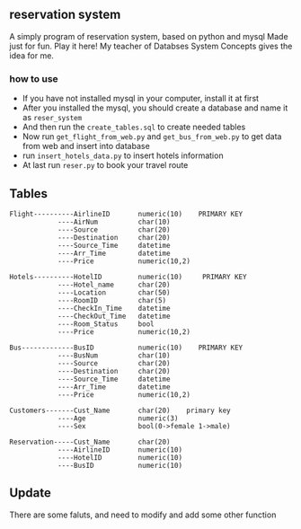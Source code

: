 ## reservation system
A simply program of reservation system, based on python and mysql
Made just for fun. Play it here!
My teacher of Databses System Concepts gives the idea for me.

### how to use
- If you have not installed mysql in your computer, install it at first
- After you installed the mysql, you should create a database and name it as `reser_system`
- And then run the `create_tables.sql` to create needed tables
- Now run `get_flight_from_web.py` and `get_bus_from_web.py` to get data from web and insert into database
- run `insert_hotels_data.py` to insert hotels information
- At last run `reser.py` to book your travel route

## Tables
	Flight----------AirlineID       numeric(10)    PRIMARY KEY
                ----AirNum          char(10)
                ----Source          char(20)
                ----Destination     char(20)
                ----Source_Time     datetime
                ----Arr_Time        datetime
                ----Price           numeric(10,2)

    Hotels----------HotelID         numeric(10)     PRIMARY KEY
                ----Hotel_name      char(20)
                ----Location        char(50)
                ----RoomID          char(5)
                ----CheckIn_Time    datetime
                ----CheckOut_Time   datetime
                ----Room_Status     bool
                ----Price           numeric(10,2)

    Bus-------------BusID           numeric(10)    PRIMARY KEY
                ----BusNum          char(10)
                ----Source          char(20)
                ----Destination     char(20)
                ----Source_Time     datetime
                ----Arr_Time        datetime
                ----Price           numeric(10,2)

    Customers-------Cust_Name       char(20)    primary key
                ----Age             numeric(3)
                ----Sex             bool(0->female 1->male)

    Reservation-----Cust_Name       char(20)
                ----AirlineID       numeric(10)
                ----HotelID         numeric(10)
                ----BusID           numeric(10)

## Update
There are some faluts, and need to modify and add some other function
